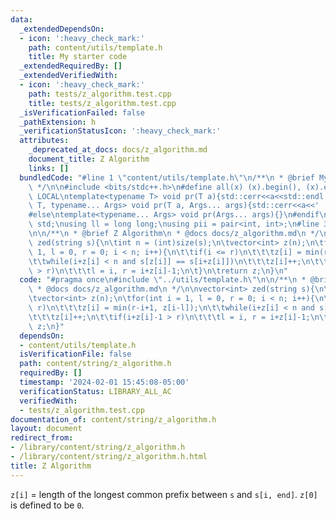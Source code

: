 ```yaml
---
data:
  _extendedDependsOn:
  - icon: ':heavy_check_mark:'
    path: content/utils/template.h
    title: My starter code
  _extendedRequiredBy: []
  _extendedVerifiedWith:
  - icon: ':heavy_check_mark:'
    path: tests/z_algorithm.test.cpp
    title: tests/z_algorithm.test.cpp
  _isVerificationFailed: false
  _pathExtension: h
  _verificationStatusIcon: ':heavy_check_mark:'
  attributes:
    _deprecated_at_docs: docs/z_algorithm.md
    document_title: Z Algorithm
    links: []
  bundledCode: "#line 1 \"content/utils/template.h\"\n/**\n * @brief My starter code\n\
    \ */\n\n#include <bits/stdc++.h>\n#define all(x) (x).begin(), (x).end()\n\n#ifdef\
    \ LOCAL\ntemplate<typename T> void pr(T a){std::cerr<<a<<std::endl;}\ntemplate<typename\
    \ T, typename... Args> void pr(T a, Args... args){std::cerr<<a<<' ',pr(args...);}\n\
    #else\ntemplate<typename... Args> void pr(Args... args){}\n#endif\n\nusing namespace\
    \ std;\nusing ll = long long;\nusing pii = pair<int, int>;\n#line 3 \"content/string/z_algorithm.h\"\
    \n\n/**\n * @brief Z Algorithm\n * @docs docs/z_algorithm.md\n */\n\nvector<int>\
    \ zed(string s){\n\tint n = (int)size(s);\n\tvector<int> z(n);\n\tfor(int i =\
    \ 1, l = 0, r = 0; i < n; i++){\n\t\tif(i <= r)\n\t\t\tz[i] = min(r-i+1, z[i-l]);\n\
    \t\twhile(i+z[i] < n and s[z[i]] == s[i+z[i]])\n\t\t\tz[i]++;\n\t\tif(i+z[i]-1\
    \ > r)\n\t\t\tl = i, r = i+z[i]-1;\n\t}\n\treturn z;\n}\n"
  code: "#pragma once\n#include \"../utils/template.h\"\n\n/**\n * @brief Z Algorithm\n\
    \ * @docs docs/z_algorithm.md\n */\n\nvector<int> zed(string s){\n\tint n = (int)size(s);\n\
    \tvector<int> z(n);\n\tfor(int i = 1, l = 0, r = 0; i < n; i++){\n\t\tif(i <=\
    \ r)\n\t\t\tz[i] = min(r-i+1, z[i-l]);\n\t\twhile(i+z[i] < n and s[z[i]] == s[i+z[i]])\n\
    \t\t\tz[i]++;\n\t\tif(i+z[i]-1 > r)\n\t\t\tl = i, r = i+z[i]-1;\n\t}\n\treturn\
    \ z;\n}"
  dependsOn:
  - content/utils/template.h
  isVerificationFile: false
  path: content/string/z_algorithm.h
  requiredBy: []
  timestamp: '2024-02-01 15:45:08-05:00'
  verificationStatus: LIBRARY_ALL_AC
  verifiedWith:
  - tests/z_algorithm.test.cpp
documentation_of: content/string/z_algorithm.h
layout: document
redirect_from:
- /library/content/string/z_algorithm.h
- /library/content/string/z_algorithm.h.html
title: Z Algorithm
---
```

`z[i]` = length of the longest common prefix between `s` and `s[i, end]`. `z[0]` is defined to be `0`.
